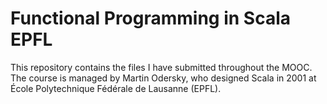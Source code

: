 # Functional Programming in Scala EPFL
This repository contains the files I have submitted throughout the MOOC. 
The course is managed by Martin Odersky, who designed Scala in 2001 at École Polytechnique Fédérale de Lausanne (EPFL).
